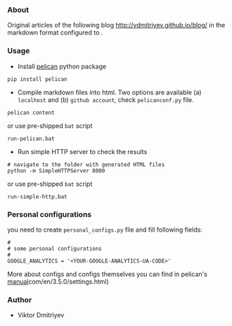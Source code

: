 ### About

Original articles of the following blog http://vdmitriyev.github.io/blog/ in the markdown format configured to .

### Usage

* Install [pelican](https://github.com/getpelican/pelican) python package
```
pip install pelican
```
* Compile markdown files into html. Two options are available (a) ```localhost``` and (b) ```github account```, check ```pelicanconf.py``` file.
```
pelican content
```
or use pre-shipped ```bat``` script
```
run-pelican.bat
```

* Run simple HTTP server to check the results
```
# navigate to the folder with generated HTML files
python -m SimpleHTTPServer 8000
```
or use pre-shipped ```bat``` script
```
run-simple-http.bat
```

### Personal configurations
you need to create ```personal_configs.py``` file and fill following fields:
```
#
# some personal configurations
#
GOOGLE_ANALYTICS = '<YOUR-GOOGLE-ANALYTICS-UA-CODE>'
```

More about configs and configs themselves you can find in pelican's [manual](http://docs.getpelican)com/en/3.5.0/settings.html)

### Author

* Viktor Dmitriyev